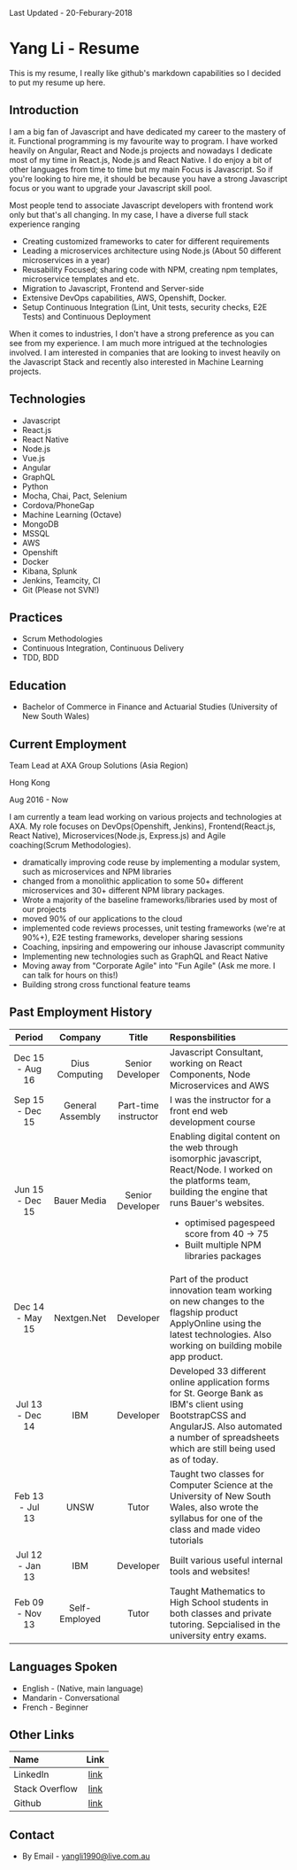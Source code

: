 Last Updated - 20-Feburary-2018

# Yang Li - Resume
This is my resume, I really like github's markdown capabilities so I decided to put my resume up here.

## Introduction
I am a big fan of Javascript and have dedicated my career to the mastery of it. Functional programming is my favourite way to program. I have worked heavily on Angular, React and Node.js projects and nowadays I dedicate most of my time in React.js, Node.js and React Native. I do enjoy a bit of other languages from time to time but my main Focus is Javascript. So if you're looking to hire me, it should be because you have a strong Javascript focus or you want to upgrade your Javascript skill pool.

Most people tend to associate Javascript developers with frontend work only but that's all changing. In my case, I have a diverse full stack experience ranging

* Creating customized frameworks to cater for different requirements
* Leading a microservices architecture using Node.js (About 50 different microservices in a year)
* Reusability Focused; sharing code with NPM, creating npm templates, microservice templates and etc.
* Migration to Javascript, Frontend and Server-side
* Extensive DevOps capabilities, AWS, Openshift, Docker.
* Setup Continuous Integration (Lint, Unit tests, security checks, E2E Tests) and Continuous Deployment

When it comes to industries, I don't have a strong preference as you can see from my experience. I am much more intrigued at the technologies involved. I am interested in companies that are looking to invest heavily on the Javascript Stack and recently also interested in Machine Learning projects.

## Technologies
* Javascript
* React.js
* React Native
* Node.js
* Vue.js
* Angular
* GraphQL
* Python
* Mocha, Chai, Pact, Selenium
* Cordova/PhoneGap
* Machine Learning (Octave)
* MongoDB
* MSSQL
* AWS
* Openshift
* Docker
* Kibana, Splunk
* Jenkins, Teamcity, CI
* Git (Please not SVN!)

## Practices
* Scrum Methodologies
* Continuous Integration, Continuous Delivery
* TDD, BDD 

## Education
* Bachelor of Commerce in Finance and Actuarial Studies (University of New South Wales)

## Current Employment
Team Lead at AXA Group Solutions (Asia Region)

Hong Kong

Aug 2016 - Now

I am currently a team lead working on various projects and technologies at AXA. My role focuses on DevOps(Openshift, Jenkins), Frontend(React.js, React Native), Microservices(Node.js, Express.js) and Agile coaching(Scrum Methodologies). 

* dramatically improving code reuse by implementing a modular system, such as microservices and NPM libraries
* changed from a monolithic application to some 50+ different microservices and 30+ different NPM library packages.
* Wrote a majority of the baseline frameworks/libraries used by most of our projects
* moved 90% of our applications to the cloud
* implemented code reviews processes, unit testing frameworks (we're at 90%+), E2E testing frameworks, developer sharing sessions
* Coaching, inpsiring and empowering our inhouse Javascript community
* Implementing new technologies such as GraphQL and React Native
* Moving away from "Corporate Agile" into "Fun Agile" (Ask me more. I can talk for hours on this!)
* Building strong cross functional feature teams

## Past Employment History
| Period            |  Company      | Title     | Responsbilities |
| :------------------:|:-------------:| :------:   | :---------------|
| Dec 15 - Aug 16  | Dius Computing   | Senior Developer | Javascript Consultant, working on React Components, Node Microservices and AWS |
| Sep 15 - Dec 15  | General Assembly   | Part-time instructor | I was the instructor for a front end web development course |
| Jun 15 - Dec 15  | Bauer Media   | Senior Developer | Enabling digital content on the web through isomorphic javascript, React/Node. I worked on the platforms team, building the engine that runs Bauer's websites. <ul><li>optimised pagespeed score from 40 -> 75</li><li>Built multiple NPM libraries packages</li></ul>|
| Dec 14 - May 15  | Nextgen.Net   | Developer | Part of the product innovation team working on new changes to the flagship product ApplyOnline using the latest technologies.  Also working on building mobile app product. |
| Jul 13 - Dec 14   | IBM           | Developer | Developed 33 different online application forms for St. George Bank as IBM's client using BootstrapCSS and AngularJS.  Also automated a number of spreadsheets which are still being used as of today.|
| Feb 13 - Jul 13   | UNSW          | Tutor     | Taught two classes for Computer Science at the University of New South Wales, also wrote the syllabus for one of the class and made video tutorials|
| Jul 12 - Jan 13   | IBM           | Developer    | Built various useful internal tools and websites! |
| Feb 09 - Nov 13   | Self-Employed | Tutor     | Taught Mathematics to High School students in both classes and private tutoring.  Sepcialised in the university entry exams.|

## Languages Spoken
* English - (Native, main language)
* Mandarin - Conversational
* French - Beginner

## Other Links
| Name                | Link |
| :-------------      |:-------------:| 
| LinkedIn | [link](https://www.linkedin.com/pub/yang-li/46/119/534?trk=pub-pbmap) |
| Stack Overflow| [link](http://stackoverflow.com/users/4062907/yang-li) |
| Github | [link](https://github.com/yangli1990) |

## Contact
* By Email - yangli1990@live.com.au

